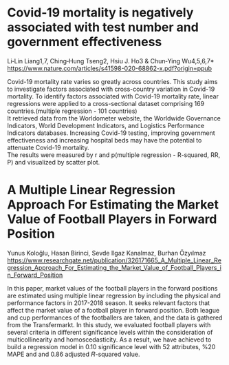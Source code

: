 # Covid‑19 mortality is negatively associated with test number and government effectiveness
Li‑Lin Liang1,7, Ching‑Hung Tseng2, Hsiu J. Ho3 & Chun‑Ying Wu4,5,6,7*<br>
https://www.nature.com/articles/s41598-020-68862-x.pdf?origin=ppub

Covid-19 mortality rate varies so greatly across countries. This study aims to investigate factors associated with cross-country variation in
Covid-19 mortality. To identify factors associated with Covid-19 mortality rate, linear regressions were applied to a
cross-sectional dataset comprising 169 countries.(multiple regression - 101 countries)<br>
It retrieved data from the Worldometer website, the Worldwide Governance Indicators, World Development Indicators, and Logistics Performance Indicators databases.
Increasing Covid-19 testing, improving government effectiveness and increasing hospital beds may have the potential to attenuate Covid-19 mortality.<br>
The results were measured by r and p(multiple regression -  R-squared, RR, P) and visualized by scatter plot.


# A Multiple Linear Regression Approach For Estimating the Market Value of Football Players in Forward Position
Yunus Koloğlu, Hasan Birinci, Sevde Ilgaz Kanalmaz, Burhan Özyılmaz
https://www.researchgate.net/publication/326171665_A_Multiple_Linear_Regression_Approach_For_Estimating_the_Market_Value_of_Football_Players_in_Forward_Position

In this paper, market values of the football players in the forward positions are estimated using multiple linear regression by including the physical and performance factors in 2017-2018 season. 
It seeks relevant factors that affect the market value of a football player in forward position.
Both league and cup performances of the footballers are taken, and the data is gathered from the Transfermarkt.
In this study, we evaluated football players with several criteria in different significance levels within the consideration
of multicollinearity and homoscedasticity. As a result, we have achieved to build a regression model in 0.10
significance level with 52 attributes, %20 MAPE and and 0.86 adjusted 𝑅-squared value.



